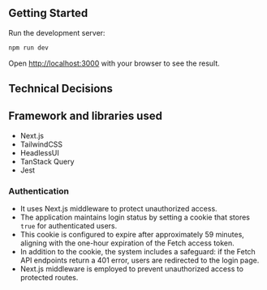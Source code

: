 ## Getting Started

Run the development server:

```bash
npm run dev
```

Open [http://localhost:3000](http://localhost:3000) with your browser to see the result.

## Technical Decisions

## Framework and libraries used

- Next.js
- TailwindCSS
- HeadlessUI
- TanStack Query
- Jest

### Authentication

- It uses Next.js middleware to protect unauthorized access.
- The application maintains login status by setting a cookie that stores `true` for authenticated users.
- This cookie is configured to expire after approximately 59 minutes, aligning with the one-hour expiration of the Fetch access token.
- In addition to the cookie, the system includes a safeguard: if the Fetch API endpoints return a 401 error, users are redirected to the login page.
- Next.js middleware is employed to prevent unauthorized access to protected routes.
